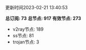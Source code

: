 更新时间2023-02-21 13:40:53

**总订阅: 73**
**总节点: 917**
**有效节点: 273**
- v2ray节点: 189
- ss节点: 81
- trojan节点: 3
